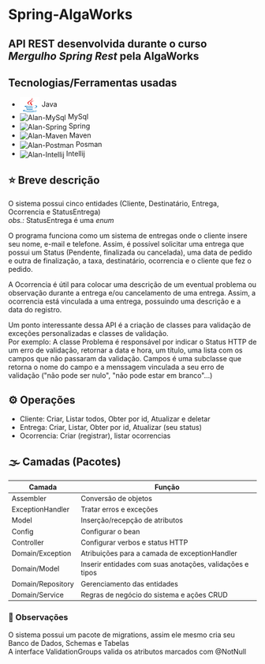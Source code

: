 # Spring-AlgaWorks
## API REST desenvolvida durante o curso _Mergulho Spring Rest_ pela AlgaWorks

## Tecnologias/Ferramentas usadas

  * <img align="center" alt="Alan-Java" height="30" width="40" src="https://raw.githubusercontent.com/devicons/devicon/master/icons/java/java-original.svg"> Java<br>
  * <img align="center" alt="Alan-MySql" height="30" width="40" src="https://cdn.jsdelivr.net/gh/devicons/devicon/icons/mysql/mysql-original.svg"> MySql<br>
  * <img align="center" alt="Alan-Spring" height="30" width="40" src="https://cdn.jsdelivr.net/gh/devicons/devicon/icons/spring/spring-original.svg"> Spring<br>
  * <img align="center" alt="Alan-Maven" height="30" width="40" src="https://user-images.githubusercontent.com/117518719/216434196-b63f5ea3-057f-42e5-abfc-b35deade0635.png"> Maven<br>
* <img align="center" alt="Alan-Postman" height="30" width="40" src="https://user-images.githubusercontent.com/117518719/216434927-59ceed3f-b838-42b3-845e-1975e2cb08a0.svg"> Posman<br>
* <img align="center" alt="Alan-Intellij" height="30" width="40" src="https://cdn.jsdelivr.net/gh/devicons/devicon/icons/intellij/intellij-original.svg"> Intellij<br>

## ⭐ Breve descrição

O sistema possui cinco entidades (Cliente, Destinatário, Entrega, Ocorrencia e StatusEntrega)<br>
_obs.:_ StatusEntrega é uma _enum_

O programa funciona como um sistema de entregas onde o cliente insere seu nome, e-mail e telefone. Assim, é possível solicitar uma entrega que possui um Status (Pendente, finalizada ou cancelada), uma data de pedido e outra de finalização, a taxa, destinatário, ocorrencia e o cliente que fez o pedido.

A Ocorrencia é útil para colocar uma descrição de um eventual problema ou observação durante a entrega e/ou cancelamento de uma entrega. Assim, a ocorrencia está vinculada a uma entrega, possuindo uma descrição e a data do registro.

Um ponto interessante dessa API é a criação de classes para validação de exceções personalizadas e classes de validação.<br>
Por exemplo: A classe Problema é responsável por indicar o Status HTTP de um erro de validação, retornar a data e hora, um título, uma lista com os campos que não passaram da validação. Campos é uma subclasse que retorna o nome do campo e a menssagem vinculada a seu erro de validação ("não pode ser nulo", "não pode estar em branco"...)

## ⚙️ Operações
* Cliente: Criar, Listar todos, Obter por id, Atualizar e deletar
* Entrega: Criar, Listar, Obter por id, Atualizar (seu status) 
* Ocorrencia: Criar (registrar), listar ocorrencias 

## 🌫 Camadas (Pacotes)

| Camada | Função |
| ------------- | ------------- |
| Assembler | Conversão de objetos |
| ExceptionHandler | Tratar erros e exceções |
| Model | Inserção/recepção  de atributos |
| Config | Configurar o bean |
| Controller | Configurar verbos e status HTTP |
| Domain/Exception | Atribuições para a camada de exceptionHandler |
| Domain/Model | Inserir entidades com suas anotações, validações e tipos|
| Domain/Repository | Gerenciamento das entidades|
| Domain/Service |Regras de negócio do sistema e ações CRUD|


### 👀 Observações
O sistema possui um pacote de migrations, assim ele mesmo cria seu Banco de Dados, Schemas e Tabelas <br>
A interface ValidationGroups valida os atributos marcados com @NotNull
